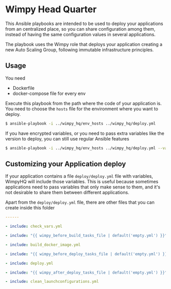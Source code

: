 # Wimpy Head Quarter
This Ansible playbooks are intended to be used to deploy your applications from an centralized place, so you can share configuration among them, instead of having the same configuration values in several applications.

The playbook uses the Wimpy role that deploys your application creating a new Auto Scaling Group, following immutable infrastructure principles.

## Usage
You need
- Dockerfile
- docker-compose file for every env

Execute this playbook from the path where the code of your application is. You need to choose the `hosts` file for the environment where you want to deploy.

```bash
$ ansible-playbook -i ../wimpy_hq/env_hosts ../wimpy_hq/deploy.yml
```

If you have encrypted variables, or you need to pass extra variables like the version to deploy, you can still use regular Ansible features

```bash
$ ansible-playbook -i ../wimpy_hq/env_hosts ../wimpy_hq/deploy.yml --vault-password-file ~/.vault_pass --extra-vars "wimpy_release_version=2.3"
```

## Customizing your Application deploy
If your application contains a file `deploy/deploy.yml` file with variables, WimpyHQ will include those variables.
This is useful because sometimes applications need to pass variables that only make sense to them, and it's not desirable to share them between different applications.

Apart from the `deploy/deploy.yml` file, there are other files that you can create inside this folder

```yml
------

- include: check_vars.yml

- include: "{{ wimpy_before_build_tasks_file | default('empty.yml') }}"

- include: build_docker_image.yml

- include: "{{ wimpy_before_deploy_tasks_file | default('empty.yml') }}"

- include: deploy.yml

- include: "{{ wimpy_after_deploy_tasks_file | default('empty.yml') }}"

- include: clean_launchconfigurations.yml
```